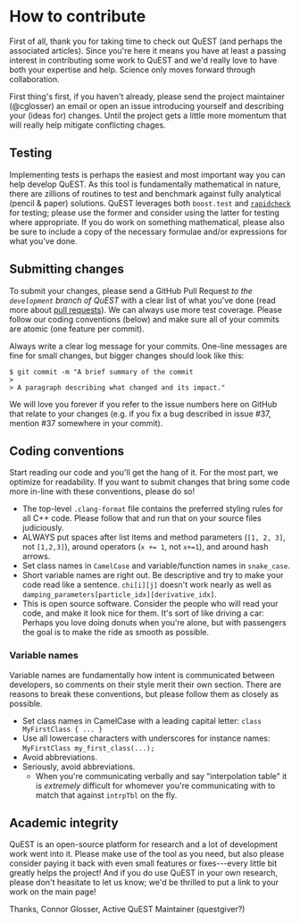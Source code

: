 # How to contribute

First of all, thank you for taking time to check out QuEST (and perhaps the associated articles). Since you're here it means you have at least a passing interest in contributing some work to QuEST and we'd really love to have both your expertise and help. Science only moves forward through collaboration. 

First thing's first, if you haven't already, please send the project maintainer (@cglosser) an email or open an issue introducing yourself and describing your (ideas for) changes. Until the project gets a little more momentum that will really help mitigate conflicting chages.

## Testing

Implementing tests is perhaps the easiest and most important way you can help develop QuEST. As this tool is fundamentally mathematical in nature, there are zillions of routines to test and benchmark against fully analytical (pencil & paper) solutions. QuEST leverages both `boost.test` and [`rapidcheck`](https://github.com/emil-e/rapidcheck) for testing; please use the former and consider using the latter for testing where appropriate. If you do work on something mathematical, please also be sure to include a copy of the necessary formulae and/or expressions for what you've done.

## Submitting changes

To submit your changes, please send a GitHub Pull Request _to the `development` branch of QuEST_ with a clear list of what you've done (read more about [pull requests](http://help.github.com/pull-requests/)). We can always use more test coverage. Please follow our coding conventions (below) and make sure all of your commits are atomic (one feature per commit).

Always write a clear log message for your commits. One-line messages are fine for small changes, but bigger changes should look like this:

    $ git commit -m "A brief summary of the commit
    > 
    > A paragraph describing what changed and its impact."

We will love you forever if you refer to the issue numbers here on GitHub that relate to your changes (e.g. if you fix a bug described in issue #37, mention #37 somewhere in your commit).

## Coding conventions

Start reading our code and you'll get the hang of it. For the most part, we optimize for readability. If you want to submit changes that bring some code more in-line with these conventions, please do so!

  * The top-level `.clang-format` file contains the preferred styling rules for all C++ code. Please follow that and run that on your source files judiciously. 
  * ALWAYS put spaces after list items and method parameters (`[1, 2, 3]`, not `[1,2,3]`), around operators (`x += 1`, not `x+=1`), and around hash arrows.
  * Set class names in `CamelCase` and variable/function names in `snake_case`.
  * Short variable names are right out. Be descriptive and try to make your code read like a sentence. `chi[i][j]` doesn't work nearly as well as `damping_parameters[particle_idx][derivative_idx]`.
  * This is open source software. Consider the people who will read your code, and make it look nice for them. It's sort of like driving a car: Perhaps you love doing donuts when you're alone, but with passengers the goal is to make the ride as smooth as possible.
  
### Variable names

Variable names are fundamentally how intent is communicated between developers, so comments on their style merit their own section. There are reasons to break these conventions, but please follow them as closely as possible.

  * Set class names in CamelCase with a leading capital letter: `class MyFirstClass { ... }`
  * Use all lowercase characters with underscores for instance names: `MyFirstClass my_first_class(...);`
  * Avoid abbreviations.
  * Seriously, avoid abbreviations.
    * When you're communicating verbally and say "interpolation table" it is *extremely* difficult for whomever you're communicating with to match that against `intrpTbl` on the fly.

## Academic integrity

QuEST is an open-source platform for research and a lot of development work went into it. Please make use of the tool as you need, but also please consider paying it back with even small features or fixes---every little bit greatly helps the project! And if you do use QuEST in your own research, please don't heasitate to let us know; we'd be thrilled to put a link to your work on the main page!

Thanks,
Connor Glosser, Active QuEST Maintainer (questgiver?)
